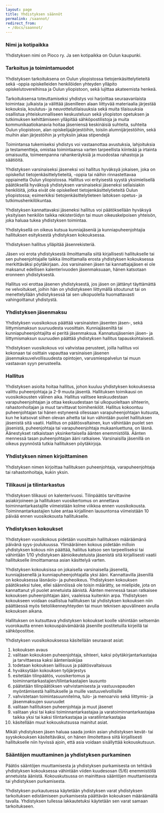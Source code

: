 ```yaml
---
layout: page
title: Yhdistyksen säännöt
permalink: /saannot/
redirect_from:
 - /docs/saannot/
---
```


### Nimi ja kotipaikka

Yhdistyksen nimi on Pioco ry. Ja sen kotipaikka on Oulun kaupunki.

### Tarkoitus ja toimintamuodot

Yhdistyksen tarkoituksena on Oulun yliopistossa tietojenkäsittelytieteitä sekä -oppia opiskelleiden henkilöiden yhteyden ylläpito opiskelutovereihinsa ja Oulun yliopistoon, sekä lujittaa akateemista henkeä.

Tarkoituksensa toteuttamiseksi yhdistys voi harjoittaa seuraavanlaista toimintaa:
julkaista ja välittää jäsenilleen alaan liittyvää materiaalia
järjestää kokouksia, koulutus- ja neuvottelutilaisuuksia sekä muita tilaisuuksia
osallistua yhteiskunnalliseen keskusteluun sekä yliopiston opetuksen ja tutkimuksen kehittämiseen
ylläpitää sähköpostilistoja ja muita kommunikaatiokanavia
hoitaa jäseniensä keskinäisiä suhteita, suhteita Oulun yliopistoon, alan opiskelijajärjestöihin, toisiin alumnijärjestöihin, sekä muihin alan järjestöihin ja yrityksiin
jakaa stipendejä

Toimintansa tukemiseksi yhdistys voi vastaanottaa avustuksia, lahjoituksia ja testamentteja, omistaa toimintaansa varten tarpeellista kiinteää ja irtainta omaisuutta, toimeenpanna rahankeräyksiä ja muodostaa rahastoja ja säätiöitä.

Yhdistyksen varsinaiseksi jäseneksi voi hallitus hyväksyä jokaisen, joka on opiskellut tietojenkäsittelytieteitä, -oppia tai näihin rinnastettavaa oppiainetta Oulun yliopistossa. Hallitus voi erityisestä syystä yksimielisellä päätöksellä hyväksyä yhdistyksen varsinaiseksi jäseneksi sellaisiakin henkilöitä, jotka eivät ole opiskelleet tietojenkäsittelytieteitä Oulun yliopistossa; esimerkiksi tietojenkäsittelytieteen laitoksen opetus- ja tutkimushenkilökuntaa.

Yhdistyksen kannattavaksi jäseneksi hallitus voi päätöksellään hyväksyä yksityisen henkilön taikka rekisteröidyn tai muun oikeuskelpoisen yhteisön, joka haluaa tukea yhdistyksen toimintaa.

Yhdistyksellä on oikeus kutsua kunniajäseniä ja kunniapuheenjohtajia hallituksen esityksestä yhdistyksen kokouksessa.

Yhdistyksen hallitus ylläpitää jäsenrekisteriä.

Jäsen voi erota yhdistyksestä ilmoittamalla siitä kirjallisesti hallitukselle tai sen puheenjohtajalle taikka ilmoittamalla erosta yhdistyksen kokouksessa merkittäväksi pöytäkirjaan. Jos varsinainen jäsen tai kannattajajäsen ei ole maksanut edellisen kalenterivuoden jäsenmaksuaan, hänen katsotaan eronneen yhdistyksestä.

Hallitus voi erottaa jäsenen yhdistyksestä, jos jäsen on jättänyt täyttämättä ne velvoitukset, joihin hän on yhdistykseen liittymällä sitoutunut tai on menettelyllään yhdistyksessä tai sen ulkopuolella huomattavasti vahingoittanut yhdistystä.

### Yhdistyksen jäsenmaksu

Yhdistyksen vuosikokous päättää varsinaisten jäsenten jäsen-, sekä liittymismaksun suuruudesta vuosittain. Kunniajäseniltä tai kunniapuheenjohtajilta ei peritä jäsenmaksua. Kannatusjäsenien jäsen- ja liittymismaksun suuruuden päättää yhdistyksen hallitus tapauskohtaisesti.

Yhdistyksen vuosikokous voi vahvistaa perusteet, joilla hallitus voi kokonaan tai osittain vapauttaa varsinaisen jäsenen jäsenmaksuvelvollisuudesta opintojen, varusmiespalvelun tai muun vastaavan syyn perusteella.

### Hallitus

Yhdistyksen asioita hoitaa hallitus, johon kuuluu yhdistyksen kokouksessa valittu puheenjohtaja ja 2-9 muuta jäsentä. Hallituksen toimikausi on vuosikokousten välinen aika. Hallitus valitsee keskuudestaan varapuheenjohtajan ja ottaa keskuudestaan tai ulkopuoleltaan sihteerin, rahastonhoitajan ja muut tarvittavat toimihenkilöt. Hallitus kokoontuu puheenjohtajan tai hänen estyneenä ollessaan varapuheenjohtajan kutsusta, kun he katsovat siihen olevan aihetta tai kun vähintään puolet hallituksen jäsenistä sitä vaatii. Hallitus on päätösvaltainen, kun vähintään puolet sen jäsenistä, puheenjohtaja tai varapuheenjohtaja mukaanluettuna, on läsnä. Äänestykset ratkaistaan yksinkertaisella äänten enemmistöllä. Äänten mennessä tasan puheenjohtajan ääni ratkaisee. Varsinaisilla jäsenillä on oikeus pyynnöstä tutkia hallituksen pöytäkirjoja.

### Yhdistyksen nimen kirjoittaminen

Yhdistyksen nimen kirjoittaa hallituksen puheenjohtaja, varapuheenjohtaja tai rahastonhoitaja, kukin yksin.

### Tilikausi ja tilintarkastus

Yhdistyksen tilikausi on kalenterivuosi. Tilinpäätös tarvittavine asiakirjoineen ja hallituksen vuosikertomus on annettava toiminnantarkastajille viimeistään kolme viikkoa ennen vuosikokousta. Toiminnantarkastajien tulee antaa kirjallinen lausuntonsa viimeistään 10 päivää ennen vuosikokousta hallitukselle.

### Yhdistyksen kokoukset

Yhdistyksen vuosikokous pidetään vuosittain hallituksen määräämänä päivänä syys-joulukuussa. Ylimääräinen kokous pidetään milloin yhdistyksen kokous niin päättää, haliitus katsoo sen tarpeelliseksi tai vähintään 1/10 yhdistyksen äänioikeutetuista jäsenistä sitä kirjallisesti vaatii hallitukselle ilmoittamansa asian käsittelyä varten.

Yhdistyksen kokouksissa on jokaisella varsinaisella jäsenellä, kunniajäsenellä ja kunniapuheenjohtajalla yksi ääni. Kannattavilla jäsenillä on kokouksessa läsnäolo- ja puheoikeus. Yhdistyksen kokouksen päätökseksi tulee, ellei säännöissä ole toisin määrätty, se mielipide, jota on kannattanut yli puolet annetuista äänistä. Äänten mennessä tasan ratkaisee kokouksen puheenjohtajan ääni, vaaleissa kuitenkin arpa. Yhdistyksen kokoukseen voidaan osallistua hallituksen tai yhdistyksen kokouksen niin päättäessä myös tietoliikenneyhteyden tai muun teknisen apuvälineen avulla kokouksen aikana.

Hallituksen on kutsuttava yhdistyksen kokoukset koolle vähintään seitsemän vuorokautta ennen kokouspäivämäärää jäsenille postitetuilla kirjeillä tai sähköpostitse.

Yhdistyksen vuosikokouksessa käsitellään seuraavat asiat:

1. kokouksen avaus
2. valitaan kokouksen puheenjohtaja, sihteeri, kaksi pöytäkirjantarkastajaa ja tarvittaessa kaksi ääntenlaskijaa
3. todetaan kokouksen laillisuus ja päätösvaltaisuus
4. hyväksytään kokouksen työjärjestys
5. esitetään tilinpäätös, vuosikertomus ja toiminnantarkastajien/tilintarkastajien lausunto
6. päätetään tilinpäätöksen vahvistamisesta ja vastuuvapauden myöntämisestä hallitukselle ja muille vastuuvelvollisille
7. vahvistetaan toimintasuunnitelma, tulo- ja menoarvio sekä liittymis- ja jäsenmaksujen suuruudet
8. valitaan hallituksen puheenjohtaja ja muut jäsenet
9. valitaan yksi tai kaksi toiminnantarkastajaa ja varatoiminnantarkastajaa taikka yksi tai kaksi tilintarkastajaa ja varatilintarkastajaa
10. käsitellään muut kokouskutsussa mainitut asiat.

Mikäli yhdistyksen jäsen haluaa saada jonkin asian yhdistyksen kevät- tai syyskokouksen käsiteltäväksi, on hänen ilmoitettava siitä kirjallisesti hallitukselle niin hyvissä ajoin, että asia voidaan sisällyttää kokouskutsuun.

### Sääntöjen muuttaminen ja yhdistyksen purkaminen

Päätös sääntöjen muuttamisesta ja yhdistyksen purkamisesta on tehtävä yhdistyksen kokouksessa vähintään viiden kuudesosan (5/6) enemmistöllä annetuista äänistä. Kokouskutsussa on mainittava sääntöjen muuttamisesta tai yhdistyksen purkamisesta.

Yhdistyksen purkautuessa käytetään yhdistyksen varat yhdistyksen tarkoituksen edistämiseen purkamisesta päättävän kokouksen määräämällä tavalla. Yhdistyksen tullessa lakkautetuksi käytetään sen varat samaan tarkoitukseen.
